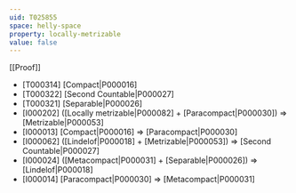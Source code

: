 ```yaml
---
uid: T025855
space: helly-space
property: locally-metrizable
value: false
---
```

[[Proof]]

* [T000314] [Compact|P000016]
* [T000322] [Second Countable|P000027]
* [T000321] [Separable|P000026]
* [I000202] ([Locally metrizable|P000082] + [Paracompact|P000030]) => [Metrizable|P000053]
* [I000013] [Compact|P000016] => [Paracompact|P000030]
* [I000062] ([Lindelof|P000018] + [Metrizable|P000053]) => [Second Countable|P000027]
* [I000024] ([Metacompact|P000031] + [Separable|P000026]) => [Lindelof|P000018]
* [I000014] [Paracompact|P000030] => [Metacompact|P000031]

